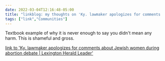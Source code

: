 ```yaml
---
date: 2022-03-04T12:16:48-05:00
title: "linkblog: my thoughts on 'Ky. lawmaker apologizes for comments about Jewish women during abortion debate | Lexington Herald Leader'"
tags: ["link","Communities"]
---
```

Textbook example of why it is never enough to say you didn't mean any harm. This is shameful and gross.
 
[link to 'Ky. lawmaker apologizes for comments about Jewish women during abortion debate | Lexington Herald Leader'](https://www.kentucky.com/news/politics-government/article259002493.html)
